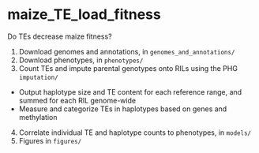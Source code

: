 # maize_TE_load_fitness
Do TEs decrease maize fitness?



1. Download genomes and annotations, in `genomes_and_annotations/`
2. Download phenotypes, in `phenotypes/`
3. Count TEs and impute parental genotypes onto RILs using the PHG `imputation/`
  - Output haplotype size and TE content for each reference range, and summed for each RIL genome-wide
  - Measure and categorize TEs in haplotypes based on genes and methylation
4. Correlate individual TE and haplotype counts to phenotypes, in `models/`
5. Figures in `figures/`
